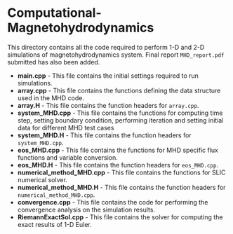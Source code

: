 # Computational-Magnetohydrodynamics
This directory contains all the code required to perform 1-D and 2-D simulations of magnetohydrodynamics system. Final report `MHD_report.pdf` submitted has also been added.

* **main.cpp** - This file contains the initial settings required to run simulations.
* **array.cpp** - This file contains the functions defining the data structure used in the MHD code.
* **array.H** - This file contains the function headers for `array.cpp`.
* **system_MHD.cpp** - This file contains the functions for computing time step, setting boundary condition, performing iteration and setting initial data for different MHD test cases
* **system_MHD.H** - This file contains the function headers for `system_MHD.cpp`.
* **eos_MHD.cpp** - This file contains the functions for MHD specific flux functions and variable conversion.
* **eos_MHD.H** - This file contains the function headers for `eos_MHD.cpp`.
* **numerical_method_MHD.cpp** - This file contains the functions for SLIC numerical solver.
* **numerical_method_MHD.H** - This file contains the function headers for `numerical_method_MHD.cpp`.
* **convergence.cpp** - This file contains the code for performing the convergence analysis on the simulation results. 
* **RiemannExactSol.cpp** - This file contains the solver for computing the exact results of 1-D Euler.


